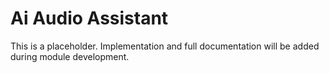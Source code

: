 # Ai Audio Assistant

This is a placeholder. Implementation and full documentation will be added during module development.
